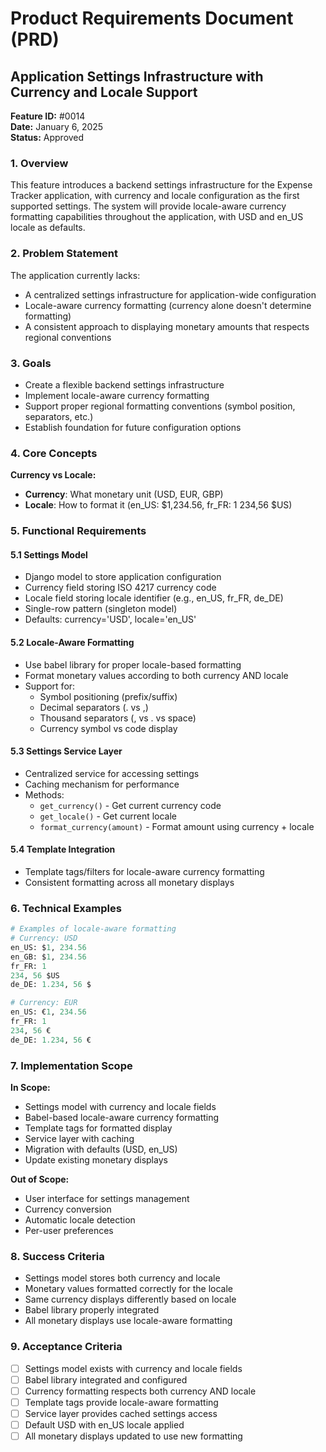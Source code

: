 # Product Requirements Document (PRD)

## Application Settings Infrastructure with Currency and Locale Support

**Feature ID:** #0014  
**Date:** January 6, 2025  
**Status:** Approved

### 1. Overview

This feature introduces a backend settings infrastructure for the Expense Tracker application, with
currency and locale configuration as the first supported settings. The system will provide
locale-aware currency formatting capabilities throughout the application, with USD and en_US locale
as defaults.

### 2. Problem Statement

The application currently lacks:

- A centralized settings infrastructure for application-wide configuration
- Locale-aware currency formatting (currency alone doesn't determine formatting)
- A consistent approach to displaying monetary amounts that respects regional conventions

### 3. Goals

- Create a flexible backend settings infrastructure
- Implement locale-aware currency formatting
- Support proper regional formatting conventions (symbol position, separators, etc.)
- Establish foundation for future configuration options

### 4. Core Concepts

**Currency vs Locale:**

- **Currency**: What monetary unit (USD, EUR, GBP)
- **Locale**: How to format it (en_US: $1,234.56, fr_FR: 1 234,56 $US)

### 5. Functional Requirements

#### 5.1 Settings Model

- Django model to store application configuration
- Currency field storing ISO 4217 currency code
- Locale field storing locale identifier (e.g., en_US, fr_FR, de_DE)
- Single-row pattern (singleton model)
- Defaults: currency='USD', locale='en_US'

#### 5.2 Locale-Aware Formatting

- Use babel library for proper locale-based formatting
- Format monetary values according to both currency AND locale
- Support for:
  - Symbol positioning (prefix/suffix)
  - Decimal separators (. vs ,)
  - Thousand separators (, vs . vs space)
  - Currency symbol vs code display

#### 5.3 Settings Service Layer

- Centralized service for accessing settings
- Caching mechanism for performance
- Methods:
  - `get_currency()` - Get current currency code
  - `get_locale()` - Get current locale
  - `format_currency(amount)` - Format amount using currency + locale

#### 5.4 Template Integration

- Template tags/filters for locale-aware currency formatting
- Consistent formatting across all monetary displays

### 6. Technical Examples

```python
# Examples of locale-aware formatting
# Currency: USD
en_US: $1, 234.56
en_GB: $1, 234.56
fr_FR: 1
234, 56 $US
de_DE: 1.234, 56 $

# Currency: EUR
en_US: €1, 234.56
fr_FR: 1
234, 56 €
de_DE: 1.234, 56 €
```

### 7. Implementation Scope

**In Scope:**

- Settings model with currency and locale fields
- Babel-based locale-aware currency formatting
- Template tags for formatted display
- Service layer with caching
- Migration with defaults (USD, en_US)
- Update existing monetary displays

**Out of Scope:**

- User interface for settings management
- Currency conversion
- Automatic locale detection
- Per-user preferences

### 8. Success Criteria

- Settings model stores both currency and locale
- Monetary values formatted correctly for the locale
- Same currency displays differently based on locale
- Babel library properly integrated
- All monetary displays use locale-aware formatting

### 9. Acceptance Criteria

- [ ] Settings model exists with currency and locale fields
- [ ] Babel library integrated and configured
- [ ] Currency formatting respects both currency AND locale
- [ ] Template tags provide locale-aware formatting
- [ ] Service layer provides cached settings access
- [ ] Default USD with en_US locale applied
- [ ] All monetary displays updated to use new formatting
